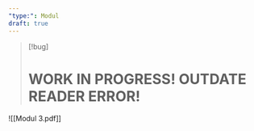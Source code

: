 ```yaml
---
"type:": Modul
draft: true
---
```


> [!bug]
> # WORK IN PROGRESS! OUTDATE READER ERROR!

![[Modul 3.pdf]]